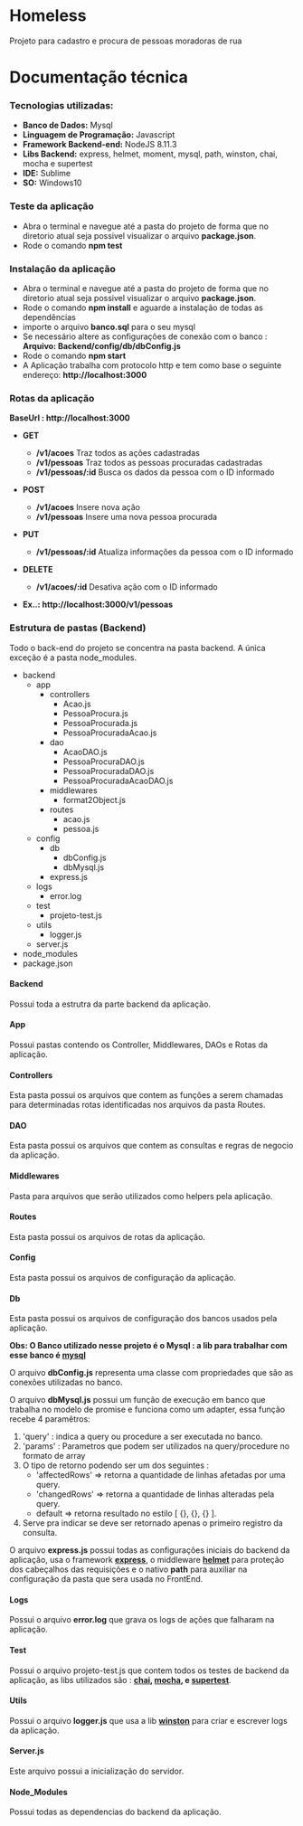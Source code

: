 # Homeless
Projeto para cadastro e procura de pessoas moradoras de rua

# Documentação técnica

### Tecnologias utilizadas:
- **Banco de Dados:** Mysql
- **Linguagem de Programação:** Javascript
- **Framework Backend-end:** NodeJS 8.11.3
- **Libs Backend:** express, helmet, moment, mysql, path, winston, chai, mocha e supertest
- **IDE:** Sublime
- **SO:** Windows10

### Teste da aplicação
- Abra o terminal e navegue até a pasta do projeto de forma que no diretorio atual seja possivel visualizar o arquivo **package.json**.
- Rode o comando **npm test**

### Instalação da aplicação
- Abra o terminal e navegue até a pasta do projeto de forma que no diretorio atual seja possivel visualizar o arquivo **package.json**.
- Rode o comando **npm install** e aguarde a instalação de todas as dependências
- importe o arquivo **banco.sql** para o seu mysql
- Se necessário altere as configurações de conexão com o banco : **Arquivo: Backend/config/db/dbConfig.js**
- Rode o comando **npm start**
- A Aplicação trabalha com protocolo http e tem como base o seguinte endereço: **http://localhost:3000**

### Rotas da aplicação

**BaseUrl : http://localhost:3000**

- **GET** 
	- **/v1/acoes** Traz todos as ações cadastradas
	- **/v1/pessoas** Traz todos as pessoas procuradas cadastradas
	- **/v1/pessoas/:id** Busca os dados da pessoa com o ID informado

- **POST** 
	- **/v1/acoes** Insere nova ação
	- **/v1/pessoas** Insere uma nova pessoa procurada

- **PUT** 
	- **/v1/pessoas/:id** Atualiza informações da pessoa com o ID informado

- **DELETE** 
	- **/v1/acoes/:id** Desativa ação com o ID informado

- **Ex..: http://localhost:3000/v1/pessoas**

### Estrutura de pastas (Backend)
Todo o back-end do projeto se concentra na pasta backend. A única exceção é a pasta node_modules.

- backend
	- app
		- controllers
			- Acao.js
			- PessoaProcura.js
			- PessoaProcurada.js
			- PessoaProcuradaAcao.js
		- dao
			- AcaoDAO.js
			- PessoaProcuraDAO.js
			- PessoaProcuradaDAO.js
			- PessoaProcuradaAcaoDAO.js
		- middlewares
			- format2Object.js
		- routes
			- acao.js
			- pessoa.js
	- config
		- db
			- dbConfig.js
			- dbMysql.js
		- express.js
	- logs
		- error.log
	- test
		- projeto-test.js
	- utils
		- logger.js
	- server.js
- node_modules
- package.json

#### Backend
Possui toda a estrutra da parte backend da aplicação.

#### App
Possui pastas contendo os Controller, Middlewares, DAOs e Rotas da aplicação.

#### Controllers
Esta pasta possui os arquivos que contem as funções a serem chamadas para determinadas rotas identificadas nos arquivos da pasta Routes.

#### DAO
Esta pasta possui os arquivos que contem as consultas e regras de negocio da aplicação.

#### Middlewares
Pasta para arquivos que serão utilizados como helpers pela aplicação.

#### Routes
Esta pasta possui os arquivos de rotas da aplicação.

#### Config
Esta pasta possui os arquivos de configuração da aplicação.

#### Db
Esta pasta possui os arquivos de configuração dos bancos usados pela aplicação.

**Obs: O Banco utilizado nesse projeto é o Mysql : a lib para trabalhar com esse banco é [mysql](https://www.npmjs.com/package/mysql)**

O arquivo **dbConfig.js** representa uma classe com propriedades que são as conexões utilizadas no banco.

O arquivo **dbMysql.js** possui um função de execução em banco que trabalha no modelo de promise e funciona como um adapter, essa função recebe 4 paramêtros:

1.  'query'  : indica a query ou procedure a ser executada no banco.
2.  'params' : Parametros que podem ser utilizados na query/procedure no formato de array
3.  O tipo de retorno podendo ser um dos seguintes :
	- 'affectedRows' => retorna a quantidade de linhas afetadas por uma query.
	- 'changedRows' => retorna a quantidade de linhas alteradas pela query.
	- default => retorna resultado no estilo [ {}, {}, {} ].
4. Serve pra indicar se deve ser retornado apenas o primeiro registro da consulta.

O arquivo **express.js** possui todas as configurações iniciais do backend da aplicação, usa o framework **[express](https://www.npmjs.com/package/express)**, o middleware **[helmet](https://www.npmjs.com/package/helmet)** para proteção dos cabeçalhos das requisições e o nativo **path** para auxiliar na configuração da pasta que sera usada no FrontEnd.

#### Logs
Possui o arquivo **error.log** que grava os logs de ações que falharam na aplicação.

#### Test
Possui o arquivo projeto-test.js que contem todos os testes de backend da aplicação, as libs utilizados são : **[chai](https://www.npmjs.com/package/chai), [mocha](https://www.npmjs.com/package/mocha), e [supertest](https://www.npmjs.com/package/supertest)**.

#### Utils
Possui o arquivo **logger.js** que usa a lib **[winston](https://www.npmjs.com/package/winston)** para criar e escrever logs da aplicação.
#### Server.js
Este arquivo possui a inicialização do servidor.

#### Node_Modules
Possui todas as dependencias do backend da aplicação.
